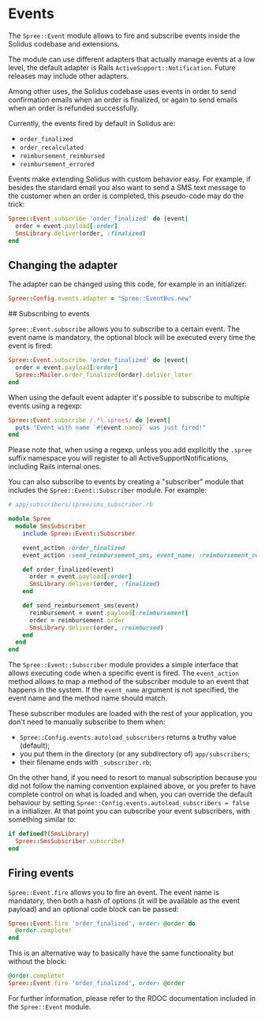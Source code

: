 # Events

The `Spree::Event` module allows to fire and subscribe events inside the
Solidus codebase and extensions.

The module can use different adapters that actually manage events at a low
level, the default adapter is Rails `ActiveSupport::Notification`. Future
releases may include other adapters.

Among other uses, the Solidus codebase uses events in order to send
confirmation emails when an order is finalized, or again to send emails
when an order is refunded successfully.

Currently, the events fired by default in Solidus are:

  * `order_finalized`
  * `order_recalculated`
  * `reimbursement_reimbursed`
  * `reimbursement_errored`

Events make extending Solidus with custom behavior easy. For example,
if besides the standard email you also want to send a SMS text message to
the customer when an order is completed, this pseudo-code may do the trick:

```ruby
Spree::Event.subscribe 'order_finalized' do |event|
  order = event.payload[:order]
  SmsLibrary.deliver(order, :finalized)
end
```

## Changing the adapter

The adapter can be changed using this code, for example in an initializer:

```ruby
Spree::Config.events.adapter = "Spree::EventBus.new"
```

## Subscribing to events

`Spree::Event.subscribe` allows you to subscribe to a certain event. The event
name is mandatory, the optional block will be executed every time the event
is fired:

```ruby
Spree::Event.subscribe 'order_finalized' do |event|
  order = event.payload[:order]
  Spree::Mailer.order_finalized(order).deliver_later
end
```

When using the default event adapter it's possible to subscribe to multiple
events using a regexp:

```ruby
Spree::Event.subscribe /.*\.spree$/ do |event|
  puts "Event with name `#{event.name}` was just fired!"
end
```

Please note that, when using a regexp, unless you add explicitly the `.spree`
suffix namespace you will register to all ActiveSupportNotifications, including
Rails internal ones.

You can also subscribe to events by creating a "subscriber" module that includes
the `Spree::Event::Subscriber` module. For example:

```ruby
# app/subscribers/spree/sms_subscriber.rb

module Spree
  module SmsSubscriber
    include Spree::Event::Subscriber

    event_action :order_finalized
    event_action :send_reimbursement_sms, event_name: :reimbursement_reimbursed

    def order_finalized(event)
      order = event.payload[:order]
      SmsLibrary.deliver(order, :finalized)
    end

    def send_reimbursement_sms(event)
      reimbursement = event.payload[:reimbursement]
      order = reimbursement.order
      SmsLibrary.deliver(order, :reimbursed)
    end
  end
end
```

The `Spree::Event::Subscriber` module provides a simple interface that
allows executing code when a specific event is fired. The `event_action`
method allows to map a method of the subscriber module to an event that
happens in the system. If the `event_name` argument is not specified,
the event name and the method name should match.

These subscriber modules are loaded with the rest of your application, you
don't need to manually subscribe to them when:

* `Spree::Config.events.autoload_subscribers` returns a truthy value (default);
* you put them in the directory (or any subdirectory of) `app/subscribers`;
* their filename ends with `_subscriber.rb`;

On the other hand, if you need to resort to manual subscription because you did
not follow the naming convention explained above, or you prefer to have complete
control on what is loaded and when, you can override the default behaviour by
setting `Spree::Config.events.autoload_subscribers = false` in a initializer.
At that point you can subscribe your event subscribers, with something similar to:

```ruby
if defined?(SmsLibrary)
  Spree::SmsSubscriber.subscribe!
end
```

## Firing events

`Spree::Event.fire` allows you to fire an event. The event name is mandatory,
then both a hash of options (it will be available as the event payload)
and an optional code block can be passed:

```ruby
Spree::Event.fire 'order_finalized', order: @order do
  @order.complete!
end
```

This is an alternative way to basically have the same functionality but
without the block:

```ruby
@order.complete!
Spree::Event.fire 'order_finalized', order: @order
```

For further information, please refer to the RDOC documentation included in
the `Spree::Event` module.

